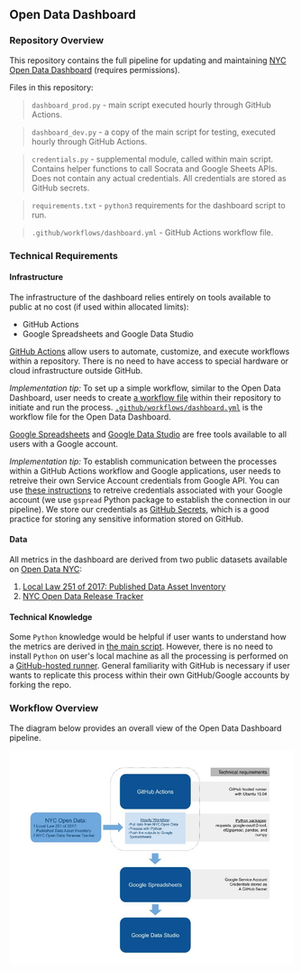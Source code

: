 ## Open Data Dashboard

### Repository Overview

This repository contains the full pipeline for updating and maintaining [NYC Open Data Dashboard](https://datastudio.google.com/reporting/69d85d4d-4d5a-486a-87ee-c3b5ec31f527) (requires permissions).

Files in this repository:

> `dashboard_prod.py` - main script executed hourly through GitHub Actions.

> `dashboard_dev.py` - a copy of the main script for testing, executed hourly through GitHub Actions.

> `credentials.py` - supplemental module, called within main script. Contains helper functions to call Socrata and Google Sheets APIs. Does not contain any actual credentials. All credentials are stored as GitHub secrets.

> `requirements.txt` - `python3` requirements for the dashboard script to run. 

> `.github/workflows/dashboard.yml` - GitHub Actions workflow file.


### Technical Requirements

#### Infrastructure 

The infrastructure of the dashboard relies entirely on tools available to public at no cost (if used within allocated limits):

- GitHub Actions
- Google Spreadsheets and Google Data Studio

[GitHub Actions](https://docs.github.com/en/actions) allow users to automate, customize, and execute workflows within a repository. There is no need to have access to special hardware or cloud infrastructure outside GitHub. 

_Implementation tip:_ To set up a simple workflow, similar to the Open Data Dashboard, user needs to create [a workflow file](https://docs.github.com/en/actions/learn-github-actions/introduction-to-github-actions#create-an-example-workflow) within their repository to initiate and run the process. [`.github/workflows/dashboard.yml`](https://github.com/MODA-NYC/OpenDataDashboard_v3/blob/master/.github/workflows/dashboard.yml) is the workflow file for the Open Data Dashboard.

[Google Spreadsheets](https://docs.google.com/spreadsheets/u/0/) and [Google Data Studio](https://datastudio.google.com/u/0/) are free tools available to all users with a Google account. 

_Implementation tip:_ To establish communication between the processes within a GitHub Actions workflow and Google applications, user needs to retreive their own Service Account credentials from Google API. You can use [these instructions](https://docs.gspread.org/en/latest/oauth2.html#for-bots-using-service-account) to retreive credentials associated with your Google account (we use `gspread` Python package to establish the connection in our pipeline). We store our credentials as [GitHub Secrets](https://docs.github.com/en/actions/reference/encrypted-secrets), which is a good practice for storing any sensitive information stored on GitHub. 

#### Data

All metrics in the dashboard are derived from two public datasets available on [Open Data NYC](https://opendata.cityofnewyork.us/data/):

1. [Local Law 251 of 2017: Published Data Asset Inventory](https://data.cityofnewyork.us/City-Government/Local-Law-251-of-2017-Published-Data-Asset-Invento/5tqd-u88y)
2. [NYC Open Data Release Tracker](https://data.cityofnewyork.us/City-Government/NYC-Open-Data-Release-Tracker/qj2z-ibhs)

#### Technical Knowledge

Some `Python` knowledge would be helpful if user wants to understand how the metrics are derived in [the main script](https://github.com/MODA-NYC/OpenDataDashboard_v3/blob/master/dashboard_prod.py). However, there is no need to install `Python` on user's local machine as all the processing is performed on a [GitHub-hosted runner](https://docs.github.com/en/actions/using-github-hosted-runners/about-github-hosted-runners). 
General familiarity with GitHub is necessary if user wants to replicate this process within their own GitHub/Google accounts by forking the repo. 

### Workflow Overview

The diagram below provides an overall view of the Open Data Dashboard pipeline.

![ODD Workflow](img/ODDWorkflow.jpg)

